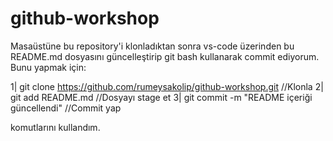 # github-workshop

Masaüstüne bu repository'i klonladıktan sonra vs-code üzerinden bu README.md dosyasını güncelleştirip git bash kullanarak commit ediyorum. Bunu yapmak için:

1| git clone https://github.com/rumeysakolip/github-workshop.git       //Klonla
2| git add README.md                                                   //Dosyayı stage et
3| git commit -m "README içeriği güncellendi"                          //Commit yap

komutlarını kullandım.
